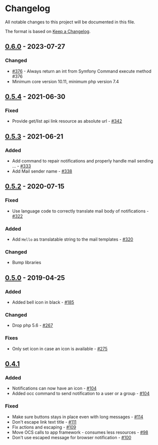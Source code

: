 # Changelog

All notable changes to this project will be documented in this file.

The format is based on [Keep a Changelog](http://keepachangelog.com/en/1.0.0/).

## [0.6.0] - 2023-07-27

### Changed

- [#376](https://github.com/owncloud/notifications/pull/376) -  Always return an int from Symfony Command execute method #376 
- Minimum core version 10.11, minimum php version 7.4


## [0.5.4] - 2021-06-30

### Fixed

- Provide get/list api link resource as absolute url - [#342](https://github.com/owncloud/notifications/issues/342)

## [0.5.3] - 2021-06-21

### Added

- Add command to repair notifications and properly handle mail sending … - [#333](https://github.com/owncloud/notifications/issues/333)
- Add Mail sender name - [#338](https://github.com/owncloud/notifications/issues/338)

## [0.5.2] - 2020-07-15

### Fixed

- Use language code to correctly translate mail body of notifications - [#322](https://github.com/owncloud/notifications/issues/322)

### Added

- Add `Hello` as translatable string to the mail templates - [#320](https://github.com/owncloud/notifications/issues/320)

### Changed

- Bump libraries

## [0.5.0] - 2019-04-25

### Added

- Added bell icon in black - [#185](https://github.com/owncloud/notifications/pull/185)

### Changed

- Drop php 5.6 - [#267](https://github.com/owncloud/notifications/issues/267)

### Fixes

- Only set icon in case an icon is available - [#275](https://github.com/owncloud/notifications/issues/275)

## [0.4.1]

### Added

- Notifications can now have an icon - [#104](https://github.com/owncloud/notifications/issues/104)
- Added occ command to send notification to a user or a group - [#104](https://github.com/owncloud/notifications/issues/104)

### Fixed

- Make sure buttons stays in place even with long messages - [#114](https://github.com/owncloud/notifications/issues/114)
- Don't escape link text title - [#111](https://github.com/owncloud/notifications/issues/111)
- Fix actions and escaping - [#109](https://github.com/owncloud/notifications/issues/109)
- Move OCS calls to app framework - consumes less resources - [#98](https://github.com/owncloud/notifications/pull/98)
- Don't use escaped message for browser notification - [#100](https://github.com/owncloud/notifications/pull/100)

[Unreleased]: https://github.com/owncloud/notifications/compare/v0.6.0...master
[0.6.0]: https://github.com/owncloud/notifications/compare/v0.5.4...v0.6.0
[0.5.4]: https://github.com/owncloud/notifications/compare/v0.5.3...v0.5.4
[0.5.3]: https://github.com/owncloud/notifications/compare/v0.5.2...v0.5.3
[0.5.2]: https://github.com/owncloud/notifications/compare/v0.5.0...v0.5.2
[0.5.0]: https://github.com/owncloud/notifications/compare/v0.4.1...v0.5.0
[0.4.1]: https://github.com/owncloud/notifications/compare/v0.4.0...v0.4.1
